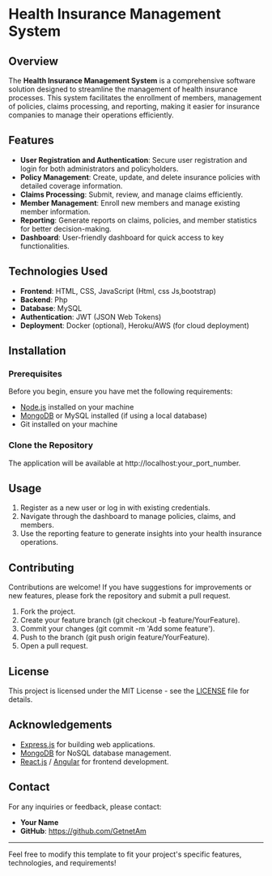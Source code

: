 # Health Insurance Management System

## Overview

The **Health Insurance Management System** is a comprehensive software solution designed to streamline the management of health insurance processes. This system facilitates the enrollment of members, management of policies, claims processing, and reporting, making it easier for insurance companies to manage their operations efficiently.

## Features

- **User Registration and Authentication**: Secure user registration and login for both administrators and policyholders.
- **Policy Management**: Create, update, and delete insurance policies with detailed coverage information.
- **Claims Processing**: Submit, review, and manage claims efficiently.
- **Member Management**: Enroll new members and manage existing member information.
- **Reporting**: Generate reports on claims, policies, and member statistics for better decision-making.
- **Dashboard**: User-friendly dashboard for quick access to key functionalities.

## Technologies Used

- **Frontend**: HTML, CSS, JavaScript (Html, css Js,bootstrap)
- **Backend**: Php
- **Database**: MySQL
- **Authentication**: JWT (JSON Web Tokens)
- **Deployment**: Docker (optional), Heroku/AWS (for cloud deployment)

## Installation

### Prerequisites

Before you begin, ensure you have met the following requirements:

- [Node.js](https://nodejs.org/) installed on your machine
- [MongoDB](https://www.mongodb.com/) or MySQL installed (if using a local database)
- Git installed on your machine

### Clone the Repository

The application will be available at http://localhost:your_port_number.

## Usage

1. Register as a new user or log in with existing credentials.
2. Navigate through the dashboard to manage policies, claims, and members.
3. Use the reporting feature to generate insights into your health insurance operations.

## Contributing

Contributions are welcome! If you have suggestions for improvements or new features, please fork the repository and submit a pull request. 

1. Fork the project.
2. Create your feature branch (git checkout -b feature/YourFeature).
3. Commit your changes (git commit -m 'Add some feature').
4. Push to the branch (git push origin feature/YourFeature).
5. Open a pull request.

## License

This project is licensed under the MIT License - see the [LICENSE](LICENSE) file for details.

## Acknowledgements

- [Express.js](https://expressjs.com/) for building web applications.
- [MongoDB](https://www.mongodb.com/) for NoSQL database management.
- [React.js](https://reactjs.org/) / [Angular](https://angular.io/) for frontend development.

## Contact

For any inquiries or feedback, please contact:

- **Your Name**  
- **GitHub**: https://github.com/GetnetAm

---

Feel free to modify this template to fit your project's specific features, technologies, and requirements!
